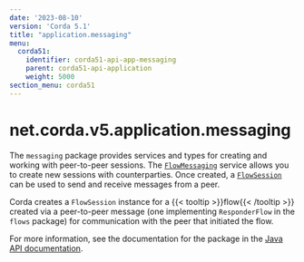 ```yaml
---
date: '2023-08-10'
version: 'Corda 5.1'
title: "application.messaging"
menu:
  corda51:
    identifier: corda51-api-app-messaging
    parent: corda51-api-application
    weight: 5000
section_menu: corda51
---
```

# net.corda.v5.application.messaging
The `messaging` package provides services and types for creating and working with peer-to-peer sessions. The <a href="/en/api-ref/corda/corda/{{<version-num>}}/net/corda/v5/application/messaging/FlowMessaging.html" target="_blank">`FlowMessaging`</a> service allows you to create new sessions with counterparties. Once created, a <a href="/en/api-ref/corda/corda/{{<version-num>}}/net/corda/v5/application/messaging/FlowSession.html" target="_blank">`FlowSession`</a> can be used to send and receive messages from a peer.

Corda creates a `FlowSession` instance for a {{< tooltip >}}flow{{< /tooltip >}} created via a peer-to-peer message (one implementing `ResponderFlow` in the `flows` package) for communication with the peer that initiated the flow.

For more information, see the documentation for the package in the <a href="/en/api-ref/corda/corda/{{<version-num>}}/net/corda/v5/application/messaging/package-summary.html" target=" blank">Java API documentation</a>.
